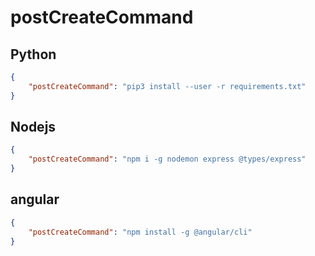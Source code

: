 # postCreateCommand

## Python

```json
{
    "postCreateCommand": "pip3 install --user -r requirements.txt"
}
```

## Nodejs

```json
{
    "postCreateCommand": "npm i -g nodemon express @types/express"
}
```

## angular

```json
{
    "postCreateCommand": "npm install -g @angular/cli"
}
```
